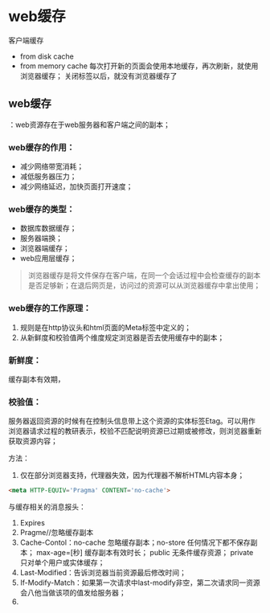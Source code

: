# web缓存
客户端缓存
- from disk cache
- from memory cache
每次打开新的页面会使用本地缓存，再次刷新，就使用浏览器缓存；
关闭标签以后，就没有浏览器缓存了

## web缓存
：web资源存在于web服务器和客户端之间的副本；

### web缓存的作用：
- 减少网络带宽消耗；
- 减低服务器压力；
- 减少网络延迟，加快页面打开速度；

### web缓存的类型：
- 数据库数据缓存；
- 服务器端换；
- 浏览器端缓存；
- web应用层缓存；
  
> 浏览器缓存是将文件保存在客户端，在同一个会话过程中会检查缓存的副本是否足够新；在退后网页是，访问过的资源可以从浏览器缓存中拿出使用；

### web缓存的工作原理：
1. 规则是在http协议头和html页面的Meta标签中定义的；
2. 从新鲜度和校验值两个维度规定浏览器是否去使用缓存中的副本；
   
### 新鲜度：
缓存副本有效期，
### 校验值：

服务器返回资源的时候有在控制头信息带上这个资源的实体标签Etag。可以用作浏览器请求过程的教研表示，校验不匹配说明资源已过期或被修改，则浏览器重新获取资源内容；

方法：
1. 仅在部分浏览器支持，代理器失效，因为代理器不解析HTML内容本身；
```html
<meta HTTP-EQUIV='Pragma' CONTENT='no-cache'>
```

与缓存相关的消息报头：
1. Expires
2. Pragme//忽略缓存副本
3. Cache-Contol：no-cache 忽略缓存副本；no-store 任何情况下都不保存副本； max-age=[秒] 缓存副本有效时长； public 无条件缓存资源； private 只对单个用户或实体缓存；
4. Last-Modified：告诉浏览器当前资源最后修改时间；
5. If-Modify-Match：如果第一次请求中last-modify非空，第二次请求同一资源会八他当做该项的值发给服务器；
6. 

